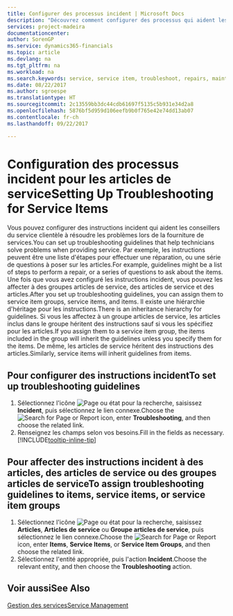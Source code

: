 ```yaml
---
title: Configurer des processus incident | Microsoft Docs
description: "Découvrez comment configurer des processus qui aident les conseillers du service clientèle à identifier et à résoudre les problèmes liés aux articles de service."
services: project-madeira
documentationcenter: 
author: SorenGP
ms.service: dynamics365-financials
ms.topic: article
ms.devlang: na
ms.tgt_pltfrm: na
ms.workload: na
ms.search.keywords: service, service item, troubleshoot, repairs, maintenance
ms.date: 08/22/2017
ms.author: sgroespe
ms.translationtype: HT
ms.sourcegitcommit: 2c13559bb3dc44cdb61697f5135c5b931e34d2a8
ms.openlocfilehash: 5876bf5d959d106eefb9b0f765e42e74dd13ab07
ms.contentlocale: fr-ch
ms.lasthandoff: 09/22/2017

---
```


# <a name="setting-up-troubleshooting-for-service-items"></a><span data-ttu-id="9bca3-103">Configuration des processus incident pour les articles de service</span><span class="sxs-lookup"><span data-stu-id="9bca3-103">Setting Up Troubleshooting for Service Items</span></span>
<span data-ttu-id="9bca3-104">Vous pouvez configurer des instructions incident qui aident les conseillers du service clientèle à résoudre les problèmes lors de la fourniture de services.</span><span class="sxs-lookup"><span data-stu-id="9bca3-104">You can set up troubleshooting guidelines that help technicians solve problems when providing service.</span></span> <span data-ttu-id="9bca3-105">Par exemple, les instructions peuvent être une liste d'étapes pour effectuer une réparation, ou une série de questions à poser sur les articles.</span><span class="sxs-lookup"><span data-stu-id="9bca3-105">For example, guidelines might be a list of steps to perform a repair, or a series of questions to ask about the items.</span></span> <span data-ttu-id="9bca3-106">Une fois que vous avez configuré les instructions incident, vous pouvez les affecter à des groupes articles de service, des articles de service et des articles.</span><span class="sxs-lookup"><span data-stu-id="9bca3-106">After you set up troubleshooting guidelines, you can assign them to service item groups, service items, and items.</span></span> <span data-ttu-id="9bca3-107">Il existe une hiérarchie d'héritage pour les instructions.</span><span class="sxs-lookup"><span data-stu-id="9bca3-107">There is an inheritance hierarchy for guidelines.</span></span> <span data-ttu-id="9bca3-108">Si vous les affectez à un groupe articles de service, les articles inclus dans le groupe héritent des instructions sauf si vous les spécifiez pour les articles.</span><span class="sxs-lookup"><span data-stu-id="9bca3-108">If you assign them to a service item group, the items included in the group will inherit the guidelines unless you specify them for the items.</span></span> <span data-ttu-id="9bca3-109">De même, les articles de service héritent des instructions des articles.</span><span class="sxs-lookup"><span data-stu-id="9bca3-109">Similarly, service items will inherit guidelines from items.</span></span>  

## <a name="to-set-up-troubleshooting-guidelines"></a><span data-ttu-id="9bca3-110">Pour configurer des instructions incident</span><span class="sxs-lookup"><span data-stu-id="9bca3-110">To set up troubleshooting guidelines</span></span>
1. <span data-ttu-id="9bca3-111">Sélectionnez l'icône ![Page ou état pour la recherche](media/ui-search/search_small.png "Page ou état pour la recherche"), saisissez **Incident**, puis sélectionnez le lien connexe.</span><span class="sxs-lookup"><span data-stu-id="9bca3-111">Choose the ![Search for Page or Report](media/ui-search/search_small.png "Search for Page or Report icon") icon, enter **Troubleshooting**, and then choose the related link.</span></span>  
2. <span data-ttu-id="9bca3-112">Renseignez les champs selon vos besoins.</span><span class="sxs-lookup"><span data-stu-id="9bca3-112">Fill in the fields as necessary.</span></span> [!INCLUDE[tooltip-inline-tip](includes/tooltip-inline-tip_md.md)]  

## <a name="to-assign-troubleshooting-guidelines-to-items-service-items-or-service-item-groups"></a><span data-ttu-id="9bca3-113">Pour affecter des instructions incident à des articles, des articles de service ou des groupes articles de service</span><span class="sxs-lookup"><span data-stu-id="9bca3-113">To assign troubleshooting guidelines to items, service items, or service item groups</span></span>
1. <span data-ttu-id="9bca3-114">Sélectionnez l'icône ![Page ou état pour la recherche](media/ui-search/search_small.png "Page ou état pour la recherche"), saisissez **Articles**, **Articles de service** ou **Groupe articles de service**, puis sélectionnez le lien connexe.</span><span class="sxs-lookup"><span data-stu-id="9bca3-114">Choose the ![Search for Page or Report](media/ui-search/search_small.png "Search for Page or Report icon") icon, enter **Items**, **Service Items**, or **Service Item Groups**, and then choose the related link.</span></span>  
2. <span data-ttu-id="9bca3-115">Sélectionnez l'entité appropriée, puis l'action **Incident**.</span><span class="sxs-lookup"><span data-stu-id="9bca3-115">Choose the relevant entity, and then choose the **Troubleshooting** action.</span></span>  

## <a name="see-also"></a><span data-ttu-id="9bca3-116">Voir aussi</span><span class="sxs-lookup"><span data-stu-id="9bca3-116">See Also</span></span>
[<span data-ttu-id="9bca3-117">Gestion des services</span><span class="sxs-lookup"><span data-stu-id="9bca3-117">Service Management</span></span>](service-service.md)
